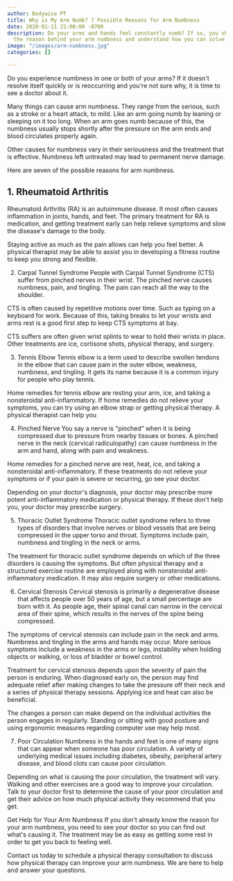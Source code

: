 ```yaml
---
author: Bodywise PT
title: Why is My Arm Numb? 7 Possible Reasons for Arm Numbness
date: 2020-01-11 22:00:00 -0700
description: Do your arms and hands feel constantly numb? If so, you should check
  the reason behind your arm numbness and understand how you can solve the issue!
image: "/images/arm-numbness.jpg"
categories: []

---
```

Do you experience numbness in one or both of your arms? If it doesn't resolve itself quickly or is reoccurring and you're not sure why, it is time to see a doctor about it.

Many things can cause arm numbness. They range from the serious, such as a stroke or a heart attack, to mild. Like an arm going numb by leaning or sleeping on it too long. When an arm goes numb because of this, the numbness usually stops shortly after the pressure on the arm ends and blood circulates properly again.

Other causes for numbness vary in their seriousness and the treatment that is effective. Numbness left untreated may lead to permanent nerve damage.

Here are seven of the possible reasons for arm numbness.

## 1. Rheumatoid Arthritis
Rheumatoid Arthritis (RA) is an autoimmune disease. It most often causes inflammation in joints, hands, and feet. The primary treatment for RA is medication, and getting treatment early can help relieve symptoms and slow the disease's damage to the body. 

Staying active as much as the pain allows can help you feel better. A physical therapist may be able to assist you in developing a fitness routine to keep you strong and flexible.

2. Carpal Tunnel Syndrome
People with Carpal Tunnel Syndrome (CTS) suffer from pinched nerves in their wrist. The pinched nerve causes numbness, pain, and tingling. The pain can reach all the way to the shoulder.

CTS is often caused by repetitive motions over time. Such as typing on a keyboard for work. Because of this, taking breaks to let your wrists and arms rest is a good first step to keep CTS symptoms at bay. 

CTS suffers are often given wrist splints to wear to hold their wrists in place. Other treatments are ice, cortisone shots, physical therapy, and surgery.

3. Tennis Elbow
Tennis elbow is a term used to describe swollen tendons in the elbow that can cause pain in the outer elbow, weakness, numbness, and tingling. It gets its name because it is a common injury for people who play tennis. 

Home remedies for tennis elbow are resting your arm, ice, and taking a nonsteroidal anti-inflammatory. If home remedies do not relieve your symptoms, you can try using an elbow strap or getting physical therapy. A physical therapist can help you 

4. Pinched Nerve
You say a nerve is "pinched“ when it is being compressed due to pressure from nearby tissues or bones. A pinched nerve in the neck (cervical radiculopathy) can cause numbness in the arm and hand, along with pain and weakness.

Home remedies for a pinched nerve are rest, heat, ice, and taking a nonsteroidal anti-inflammatory. If these treatments do not relieve your symptoms or if your pain is severe or recurring, go see your doctor.

Depending on your doctor's diagnosis, your doctor may prescribe more potent anti-inflammatory medication or physical therapy. If these don't help you, your doctor may prescribe surgery.    

5. Thoracic Outlet Syndrome
Thoracic outlet syndrome refers to three types of disorders that involve nerves or blood vessels that are being compressed in the upper torso and throat. Symptoms include pain, numbness and tingling in the neck or arms. 

The treatment for thoracic outlet syndrome depends on which of the three disorders is causing the symptoms. But often physical therapy and a structured exercise routine are employed along with nonsteroidal anti-inflammatory medication. It may also require surgery or other medications.

6. Cervical Stenosis
Cervical stenosis is primarily a degenerative disease that affects people over 50 years of age, but a small percentage are born with it. As people age, their spinal canal can narrow in the cervical area of their spine, which results in the nerves of the spine being compressed. 

The symptoms of cervical stenosis can include pain in the neck and arms. Numbness and tingling in the arms and hands may occur. More serious symptoms include a weakness in the arms or legs, instability when holding objects or walking, or loss of bladder or bowel control.

Treatment for cervical stenosis depends upon the severity of pain the person is enduring. When diagnosed early on, the person may find adequate relief after making changes to take the pressure off their neck and a series of physical therapy sessions. Applying ice and heat can also be beneficial.

The changes a person can make depend on the individual activities the person engages in regularly. Standing or sitting with good posture and using ergonomic measures regarding computer use may help most.  

7. Poor Circulation
Numbness in the hands and feet is one of many signs that can appear when someone has poor circulation. A variety of underlying medical issues including diabetes, obesity, peripheral artery disease, and blood clots can cause poor circulation. 

Depending on what is causing the poor circulation, the treatment will vary. Walking and other exercises are a good way to improve your circulation. Talk to your doctor first to determine the cause of your poor circulation and get their advice on how much physical activity they recommend that you get. 

Get Help for Your Arm Numbness
If you don't already know the reason for your arm numbness, you need to see your doctor so you can find out what's causing it. The treatment may be as easy as getting some rest in order to get you back to feeling well. 

Contact us today to schedule a physical therapy consultation to discuss how physical therapy can improve your arm numbness. We are here to help and answer your questions.